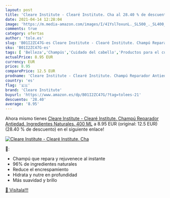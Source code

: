 ```yaml
---
layout: post
title: 'Cleare Institute - Clearé Institute. Cha al 28.40 % de descuento'
date: 2021-04-14 12:28:04
image: 'https://m.media-amazon.com/images/I/41Ysl7oxunL._SL500_._SL400_.jpg'
comments: true
category: ofertas
author: 'tole.es'
slug: 'B01I2ZC47G-es Cleare Institute - Clearé Institute. Champú Reparador...'
sku: 'B01I2ZC47G-es'
tags: [ 'Belleza','Champús','Cuidado del cabello','Productos para el cuidado del cabello','champú','cleare institute', ]
actualPrice: 8.95 EUR
currency: EUR
price: 8.95
comparePrice: 12.5 EUR
prodname: 'Cleare Institute - Clearé Institute. Champú Reparador Antiedad. Ingredientes Naturales. 400 ML'
country: 'es'
flag: '🇪🇸'
brand: 'Cleare Institute'
buyurl: 'https://www.amazon.es/dp/B01I2ZC47G/?tag=tolees-21'
descuento: '28.40'
average: '8.95'
---
```


Ahora mismo tienes [Cleare Institute - Clearé Institute. Champú Reparador Antiedad. Ingredientes Naturales. 400 ML](https://www.amazon.es/dp/B01I2ZC47G/?tag=tolees-21) a 8.95 EUR (original: 12.5 EUR) (28.40 %  de descuento) en el siguiente enlace!

[![Cleare Institute - Clearé Institute. Cha](https://m.media-amazon.com/images/I/41Ysl7oxunL._SL500_._SL400_.jpg)](https://www.amazon.es/dp/B01I2ZC47G/?tag=tolees-21)

🔎:

- Champú que repara y rejuvenece al instante
- 96% de ingredientes naturales
- Reduce el encrespamiento
- Hidrata y nutre en profundidad
- Más suavidad y brillo

[🛒 Visítala!!!](https://www.amazon.es/dp/B01I2ZC47G/?tag=tolees-21)
